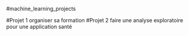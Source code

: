 #machine_learning_projects

#Projet 1 organiser sa formation 
#Projet 2 faire une analyse exploratoire pour une application santé
